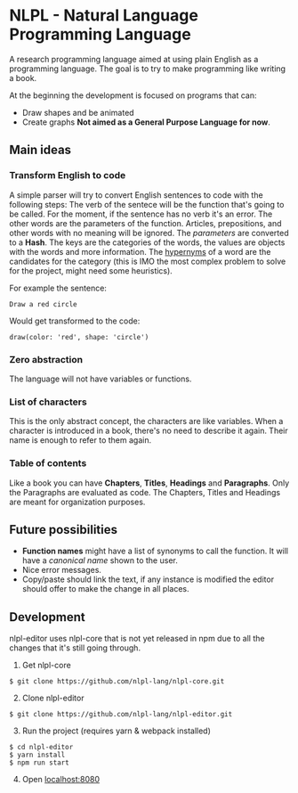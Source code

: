 # NLPL - Natural Language Programming Language

A research programming language aimed at using plain English as a programming language.
The goal is to try to make programming like writing a book.

At the beginning the development is focused on programs that can:
- Draw shapes and be animated
- Create graphs
**Not aimed as a General Purpose Language for now**.


## Main ideas


### Transform English to code

A simple parser will try to convert English sentences to code with the following steps:
The verb of the sentece will be the function that's going to be called. For the moment, if the sentence has no verb it's an error.
The other words are the parameters of the function. Articles, prepositions, and other words with no meaning will be ignored.
The _parameters_ are converted to a **Hash**. The keys are the categories of the words, the values are objects with the words and more information. The [hypernyms](https://en.wikipedia.org/wiki/Hyponymy_and_hypernymy) of a word are the candidates for the category (this is IMO the most complex problem to solve for the project, might need some heuristics).

For example the sentence:

```
Draw a red circle
```

Would get transformed to the code:

```
draw(color: 'red', shape: 'circle')
```

### Zero abstraction

The language will not have variables or functions.

### List of characters

This is the only abstract concept, the characters are like variables. When a character is introduced in a book, there's no need to describe it again. Their name is enough to refer to them again.

### Table of contents

Like a book you can have **Chapters**, **Titles**, **Headings** and **Paragraphs**. Only the Paragraphs are evaluated as code. The Chapters, Titles and Headings are meant for organization purposes.


## Future possibilities

- **Function names** might have a list of synonyms to call the function. It will have a _canonical name_ shown to the user.
- Nice error messages.
- Copy/paste should link the text, if any instance is modified the editor should offer to make the change in all places.


## Development

nlpl-editor uses nlpl-core that is not yet released in npm due to all the changes that it's still going through.

1. Get nlpl-core

```
$ git clone https://github.com/nlpl-lang/nlpl-core.git
```

2. Clone nlpl-editor

```
$ git clone https://github.com/nlpl-lang/nlpl-editor.git
```

3. Run the project (requires yarn & webpack installed)

```
$ cd nlpl-editor
$ yarn install
$ npm run start
```

4. Open [localhost:8080](localhost:8080)
